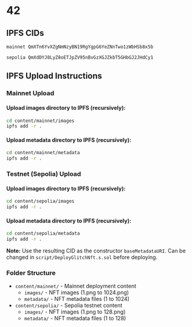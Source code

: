 # 42

## IPFS CIDs
```
mainnet QmXTn6YvXZgNmNzyBN19RgYgpG6YeZNnTwo1zWbHSb8x5b

sepolia QmXdDYJ8LyZ8oETJpZV95nBvGzXGJZkbT5GHbGJ2JHdCy1
```

## IPFS Upload Instructions

### Mainnet Upload

#### Upload images directory to IPFS (recursively):
```bash
cd content/mainnet/images
ipfs add -r .
```

#### Upload metadata directory to IPFS (recursively):
```bash
cd content/mainnet/metadata
ipfs add -r .
```

### Testnet (Sepolia) Upload

#### Upload images directory to IPFS (recursively):
```bash
cd content/sepolia/images
ipfs add -r .
```

#### Upload metadata directory to IPFS (recursively):
```bash
cd content/sepolia/metadata
ipfs add -r .
```

**Note:** Use the resulting CID as the constructor `baseMetadataURI`. Can be changed in `script/DeployGlitchNft.s.sol` before deploying.

### Folder Structure
- `content/mainnet/` - Mainnet deployment content
  - `images/` - NFT images (1.png to 1024.png)
  - `metadata/` - NFT metadata files (1 to 1024)
- `content/sepolia/` - Sepolia testnet content
  - `images/` - NFT images (1.png to 128.png)
  - `metadata/` - NFT metadata files (1 to 128)

